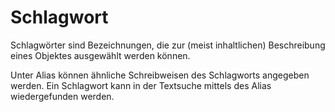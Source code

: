 Schlagwort
==========

Schlagwörter sind Bezeichnungen, die zur (meist inhaltlichen) Beschreibung eines Objektes ausgewählt werden können.

Unter Alias können ähnliche Schreibweisen des Schlagworts angegeben werden. Ein Schlagwort kann in der Textsuche mittels
des Alias wiedergefunden werden.
